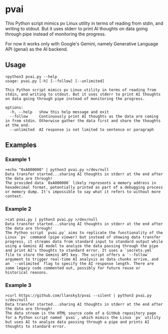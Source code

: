 # pvai
This Python script mimics pv Linux utility in terms of reading from stdin, and writing to stdout. But it uses stderr to print AI thoughts on data going through pipe instead of monitoring the progress.

For now it works only with Google's Gemini, namely Generative Language API (genai) as the AI backend. 

## Usage
```shell
>python3 pvai.py --help
usage: pvai.py [-h] [--follow] [--unlimited]

This Python script mimics pv Linux utility in terms of reading from stdin, and writing to stdout. But it uses stderr to print AI thoughts on data going through pipe instead of monitoring the progress.

options:
  -h, --help   show this help message and exit
  --follow     Continuously print AI thoughts as the data are coming in from stdin. Otherwise gather the data first and share the thoughts at the end.
  --unlimited  AI response is not limited to sentence or paragraph
```
## Examples

### Example 1 
```shell
>echo "0xA000000" | python3 pvai.py >/dev/null
Data transfer started...sharing AI thoughts in stderr at the end after the data are through!
The provided data `0xA000000` likely represents a memory address in hexadecimal format, potentially printed as part of a debugging process or memory dump. It's impossible to say what it refers to without more context.
```
### Example 2 
```shell
>cat pvai.py | python3 pvai.py >/dev/null
Data transfer started...sharing AI thoughts in stderr at the end after the data are through!
The Python script `pvai.py` aims to replicate the functionality of the Linux `pv` command (pipe viewer) but instead of showing data transfer progress, it streams data from standard input to standard output while using a Gemini AI model to analyze the data passing through the pipe and print AI's thoughts to standard error. It uses a `secrets.yml` file to store the Gemini API key. The script offers a `--follow` argument to trigger real-time AI analysis as data chunks arrive, and an `--unlimited` flag to specify the AI response length. There are some legacy code commented out, possibly for future reuse or historical reasons.
```
### Example 3 
```shell
>curl https://github.com/llansky3/pvai --silent | python3 pvai.py >/dev/null
Data transfer started...sharing AI thoughts in stderr at the end after the data are through!
The data stream is the HTML source code of a GitHub repository page for a Python script named `pvai`, which mimics the Linux `pv` utility but uses AI to analyze data passing through a pipe and prints AI thoughts to standard error.
```
